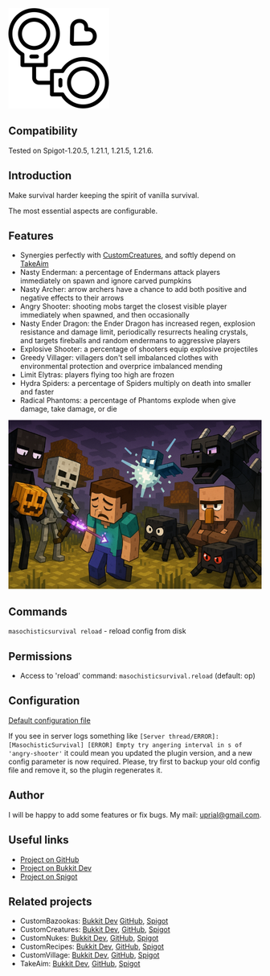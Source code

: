 ![Masochistic Survival Logo](images/masochistic-survival-logo.png)

## Compatibility

Tested on Spigot-1.20.5, 1.21.1, 1.21.5, 1.21.6.

## Introduction

Make survival harder keeping the spirit of vanilla survival.

The most essential aspects are configurable.

## Features

* Synergies perfectly with [CustomCreatures](https://github.com/uprial/customcreatures), and softly depend on [TakeAim](https://github.com/uprial/takeaim)
* Nasty Enderman: a percentage of Endermans attack players immediately on spawn and ignore carved pumpkins
* Nasty Archer: arrow archers have a chance to add both positive and negative effects to their arrows
* Angry Shooter: shooting mobs target the closest visible player immediately when spawned, and then occasionally
* Nasty Ender Dragon: the Ender Dragon has increased regen, explosion resistance and damage limit, periodically resurrects healing crystals, and targets fireballs and random endermans to aggressive players
* Explosive Shooter: a percentage of shooters equip explosive projectiles 
* Greedy Villager: villagers don't sell imbalanced clothes with environmental protection and overprice imbalanced mending
* Limit Elytras: players flying too high are frozen
* Hydra Spiders: a percentage of Spiders multiply on death into smaller and faster
* Radical Phantoms: a percentage of Phantoms explode when give damage, take damage, or die

![A Minecraft picture: an enderman holds a pumpkin, a skeleton fires an enchanted arrow into a sad player, an ender dragon laughs, a villager doesn't trade, a spider duplicates, a phantom explides, all mobs are smart](images/masochistic-survival-promo.png)

## Commands

`masochisticsurvival reload` - reload config from disk

## Permissions

* Access to 'reload' command:
`masochisticsurvival.reload` (default: op)

## Configuration
[Default configuration file](src/main/resources/config.yml)

If you see in server logs something like
`[Server thread/ERROR]: [MasochisticSurvival] [ERROR] Empty try angering interval in s of 'angry-shooter'`
it could mean you updated the plugin version, and a new config parameter is now required.
Please, try first to backup your old config file and remove it, so the plugin regenerates it.

## Author
I will be happy to add some features or fix bugs. My mail: uprial@gmail.com.

## Useful links
* [Project on GitHub](https://github.com/uprial/masochisticsurvival)
* [Project on Bukkit Dev](https://legacy.curseforge.com/minecraft/bukkit-plugins/masochisticsurvival)
* [Project on Spigot](https://www.spigotmc.org/resources/masochisticsurvival.124943/)

## Related projects
* CustomBazookas: [Bukkit Dev](https://legacy.curseforge.com/minecraft/bukkit-plugins/custombazookas/) [GitHub](https://github.com/uprial/custombazookas), [Spigot](https://www.spigotmc.org/resources/custombazookas.124997/)
* CustomCreatures: [Bukkit Dev](http://dev.bukkit.org/bukkit-plugins/customcreatures/), [GitHub](https://github.com/uprial/customcreatures), [Spigot](https://www.spigotmc.org/resources/customcreatures.68711/)
* CustomNukes: [Bukkit Dev](http://dev.bukkit.org/bukkit-plugins/customnukes/), [GitHub](https://github.com/uprial/customnukes), [Spigot](https://www.spigotmc.org/resources/customnukes.68710/)
* CustomRecipes: [Bukkit Dev](https://dev.bukkit.org/projects/custom-recipes), [GitHub](https://github.com/uprial/customrecipes/), [Spigot](https://www.spigotmc.org/resources/customrecipes.89435/)
* CustomVillage: [Bukkit Dev](http://dev.bukkit.org/bukkit-plugins/customvillage/), [GitHub](https://github.com/uprial/customvillage/), [Spigot](https://www.spigotmc.org/resources/customvillage.69170/)
* TakeAim: [Bukkit Dev](https://dev.bukkit.org/projects/takeaim), [GitHub](https://github.com/uprial/takeaim), [Spigot](https://www.spigotmc.org/resources/takeaim.68713/)
